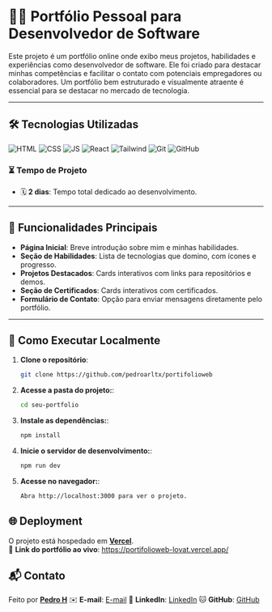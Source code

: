 # 👨‍💻 Portfólio Pessoal para Desenvolvedor de Software

Este projeto é um portfólio online onde exibo meus projetos, habilidades e experiências como desenvolvedor de software. Ele foi criado para destacar minhas competências e facilitar o contato com potenciais empregadores ou colaboradores. Um portfólio bem estruturado e visualmente atraente é essencial para se destacar no mercado de tecnologia.

---

## 🛠️ Tecnologias Utilizadas

<img align="center" alt="HTML" src="https://img.shields.io/badge/HTML5-323330?style=for-the-badge&logo=html5&logoColor=orange" />
<img align="center" alt="CSS" src="https://img.shields.io/badge/CSS3-323330?style=for-the-badge&logo=css3&logoColor=blue" />
<img align="center" alt="JS" src="https://img.shields.io/badge/JavaScript-323330?style=for-the-badge&logo=javascript&logoColor=F7DF1E" />
<img align="center" alt="React" src="https://img.shields.io/badge/React-323330?style=for-the-badge&logo=react&logoColor=61DAFB" />
<img align="center" alt="Tailwind" src="https://img.shields.io/badge/Tailwind_CSS-323330?style=for-the-badge&logo=tailwind-css&logoColor=38B2AC" />
<img align="center" alt="Git" src="https://img.shields.io/badge/Git-323330?style=for-the-badge&logo=git&logoColor=F05032" />
<img align="center" alt="GitHub" src="https://img.shields.io/badge/GitHub-323330?style=for-the-badge&logo=github&logoColor=white" />

### ⏳ Tempo de Projeto

- 🗓️ **2 dias**: Tempo total dedicado ao desenvolvimento.

---

## 📌 Funcionalidades Principais

- **Página Inicial**: Breve introdução sobre mim e minhas habilidades.
- **Seção de Habilidades**: Lista de tecnologias que domino, com ícones e progresso.
- **Projetos Destacados**: Cards interativos com links para repositórios e demos.
- **Seção de Certificados**: Cards interativos com certificados.
- **Formulário de Contato**: Opção para enviar mensagens diretamente pelo portfólio.

---

## 🚀 Como Executar Localmente

1. **Clone o repositório**:
   ```bash
   git clone https://github.com/pedroarltx/portifolioweb
2. **Acesse a pasta do projeto:**:
   ```bash
   cd seu-portfolio
3. **Instale as dependências:**:
   ```bash
   npm install
4. **Inicie o servidor de desenvolvimento:**:
   ```bash
   npm run dev
4. **Acesse no navegador:**:
   ```bash
   Abra http://localhost:3000 para ver o projeto.

## 🌐 Deployment

O projeto está hospedado em **[Vercel](https://vercel.com/)**.  
🔗 **Link do portfólio ao vivo**: https://portifolioweb-lovat.vercel.app/

## 📬 Contato

Feito por **[Pedro H](https://github.com/pedroarltx)**
✉️ **E-mail**: [E-mail](dev.phtech@gmail.com)
💼 **LinkedIn**: [LinkedIn](https://www.linkedin.com/in/pxdpedro-henrique)
🐱 **GitHub**: [GitHub](https://github.com/pedroarltx)

